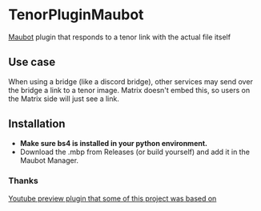 # TenorPluginMaubot
[Maubot](https://github.com/maubot/maubot) plugin that responds to a tenor link with the actual file itself

## Use case
When using a bridge (like a discord bridge), other services may send over the bridge a link to a tenor image. Matrix doesn't embed this, so users on the Matrix side will just see a link.

## Installation
- **Make sure bs4 is installed in your python environment.**
- Download the .mbp from Releases (or build yourself) and add it in the Maubot Manager.

### Thanks
[Youtube preview plugin that some of this project was based on](https://github.com/ggogel/YoutubePreviewMaubot)
